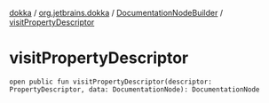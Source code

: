 [dokka](../../index.md) / [org.jetbrains.dokka](../index.md) / [DocumentationNodeBuilder](index.md) / [visitPropertyDescriptor](visitPropertyDescriptor.md)

# visitPropertyDescriptor

```
open public fun visitPropertyDescriptor(descriptor: PropertyDescriptor, data: DocumentationNode): DocumentationNode
```
